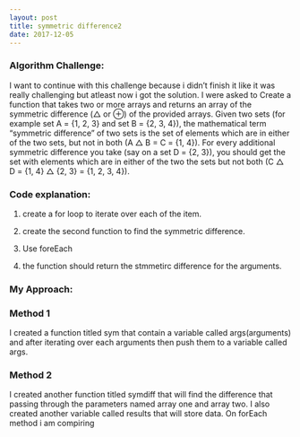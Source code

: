 ```yaml
---
layout: post
title: symmetric difference2
date: 2017-12-05
---
```



### Algorithm Challenge:

I want to continue with this challenge because i didn’t finish it like it was really challenging but atleast now i got the solution.  I were asked to Create a function that takes two or more arrays and returns an array of the symmetric difference (△ or ⊕) of the provided arrays. Given two sets (for example set A = {1, 2, 3} and set B = {2, 3, 4}), the mathematical term “symmetric difference” of two sets is the set of elements which are in either of the two sets, but not in both (A △ B = C = {1, 4}). For every additional symmetric difference you take (say on a set D = {2, 3}), you should get the set with elements which are in either of the two the sets but not both (C △ D = {1, 4} △ {2, 3} = {1, 2, 3, 4}).


### Code explanation: 

1. create a for loop to iterate over each of the item.

2. create the second function to find the symmetric difference.

3. Use foreEach

4. the function should return  the stmmetirc difference for the arguments.


### My Approach:
### Method 1

I created a function titled sym that contain a variable called args(arguments) and after iterating over each arguments then push them to a variable called args.

### Method 2

I created another function titled symdiff that will find the difference that passing through the parameters named array one and array two. I also created another variable called results that will store data. On forEach method i am compiring 

